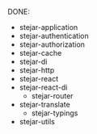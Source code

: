 DONE:
   - stejar-application
   - stejar-authentication
   - stejar-authorization
   - stejar-cache
   - stejar-di
   - stejar-http
   - stejar-react
   - stejar-react-di
        - stejar-router
   - stejar-translate
        - stejar-typings
   - stejar-utils
